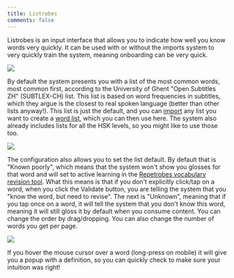 ```yaml
---
title: Listrobes
comments: false
---
```


Listrobes is an input interface that allows you to indicate how well you know words very quickly. It can be used with or without the imports system to very quickly train the system, meaning onboarding can be very quick. 

<img style="max-width:100%" src="/img/listrobes/all.png"/>

By default the system presents you with a list of the most common words, most common first, according to the University of Ghent "Open Subtitles ZH" (SUBTLEX-CH) list. This list is based on word frequencies in subtitles, which they argue is the closest to real spoken language (better than other lists anyway!). This list is just the default, and you can [import](/page/software/configure/imports) any list you want to create a [word list](/page/software/configure/wordlists), which you can then use here. The system also already includes lists for all the HSK levels, so you might like to use those too.

<img style="max-width:70%" src="/img/listrobes/conf.png"/>

The configuration also allows you to set the list default. By default that is "Known poorly", which means that the system won't show you glosses for that word and will set to active learning in the [Repetrobes vocabulary revision tool](/page/software/learn/repetrobes). What this means is that if you don't explicitly click/tap on a word, when you click the Validate button, you are telling the system that you "know the word, but need to revise". The next is "Unknown", meaning that if you tap once on a word, it will tell the system that you don't know this word, meaning it will still gloss it by default when you consume content. You can change the order by drag/dropping. You can also change the number of words you get per page.

<img style="max-width:70%" src="/img/listrobes/focus.png"/>

If you hover the mouse cursor over a word (long-press on mobile) it will give you a popup with a definition, so you can quickly check to make sure your intuition was right!

